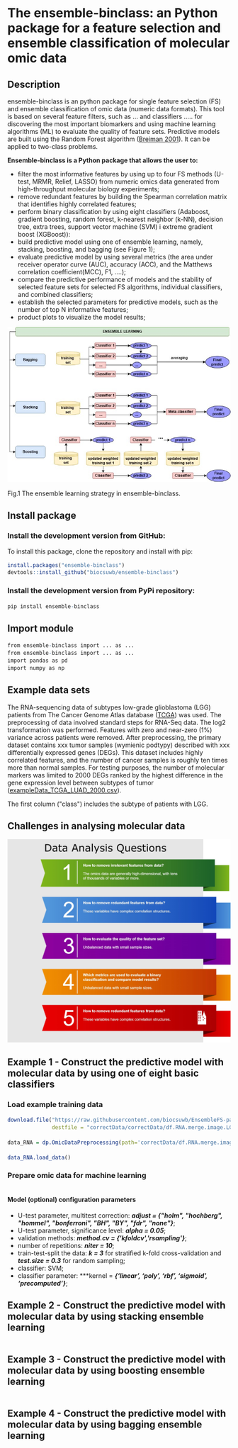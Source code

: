 # The ensemble-binclass: an Python package for a feature selection and ensemble classification of molecular omic data
## Description
ensemble-binclass is an python package for single feature selection (FS) and ensemble classification of omic data (numeric data formats).
This tool is based on several feature filters, such as ... and classifiers ..... for discovering the most important biomarkers and using machine learning algorithms (ML) to evaluate the quality of feature sets. 
Predictive models are built using the Random Forest algorithm ([Breiman 2001](https://link.springer.com/article/10.1023/A:1010933404324)). It can be applied to two-class problems.

**Ensemble-binclass is a Python package that allows the user to:**
* filter the most informative features by using up to four FS methods (U-test, MRMR, Relief, LASSO) from numeric omics data generated from high-throughput molecular biology experiments;
* remove redundant features by building the Spearman correlation matrix that identifies highly correlated features;
* perform binary classification by using eight classifiers (Adaboost, gradient boosting, random forest, k-nearest neighbor (k-NN), decision tree, extra trees, support vector machine (SVM) i extreme gradient boost (XGBoost)):
* build predictive model using one of ensemble learning, namely, stacking, boosting, and bagging (see Figure 1);
* evaluate predictive model by using several metrics (the area under receiver operator curve  (AUC), accuracy (ACC), and the Matthews correlation coefficient(MCC), F1, ....);
* compare the predictive performance of models and the stability of selected feature sets for selected FS algorithms, individual classifiers, and combined classifiers;  
* establish the selected parameters for predictive models, such as the number of top N informative features;
* product plots to visualize the model results;
  
![Fig.1](https://github.com/biocsuwb/Images/blob/main/EnsembleLearning.jpg?raw=true) 

Fig.1 The ensemble learning strategy in ensemble-binclass.

## Install package
### Install the development version from GitHub:
To install this package, clone the repository and install with pip:
```r
install.packages("ensemble-binclass")
devtools::install_github("biocsuwb/ensemble-binclass")
```
### Install the development version from PyPi repository:
```r
pip install ensemble-binclass
```
## Import module
```r
from ensemble-binclass import ... as ...
from ensemble-binclass import ... as ...
import pandas as pd
import numpy as np
```
## Example data sets
The RNA-sequencing data of subtypes low-grade glioblastoma (LGG) patients from The Cancer Genome Atlas database ([TCGA](https://www.cancer.gov/tcga)) was used. The preprocessing of data involved standard steps for RNA-Seq data. The log2 transformation was performed. Features with zero and near-zero (1%) variance across patients were removed. After preprocessing, the primary dataset contains xxx tumor samples (wymienic podtypy) described with xxx differentially expressed genes (DEGs). This dataset includes highly correlated features, and the number of cancer samples is roughly ten times more than normal samples. For testing purposes, the number of molecular markers was limited to 2000 DEGs ranked by the highest difference in the gene expression level between subtypes of tumor ([exampleData_TCGA_LUAD_2000.csv](https://github.com/biocsuwb/EnsembleFS-package/tree/main/data)). 

The first column ("class") includes the subtype of patients with LGG. 

## Challenges in analysing molecular data
![Fig.2](https://github.com/biocsuwb/Images/blob/main/Problem_dataomics.jpg?raw=true) 


## Example 1 - Construct the predictive model with molecular data by using one of eight basic classifiers
### Load example training data
```r
download.file("https://raw.githubusercontent.com/biocsuwb/EnsembleFS-package/main/data/correctData/correctData/df.RNA.merge.image.LGG.csv", 
              destfile = "correctData/correctData/df.RNA.merge.image.LGG.csv", method = "curl")

data_RNA = dp.OmicDataPreprocessing(path='correctData/df.RNA.merge.image.LGG.csv')

data_RNA.load_data()
```
### Prepare omic data for machine learning
```r
```
#### Model (optional) configuration parameters
- U-test parameter, multitest correction:  ***adjust = {"holm", "hochberg", "hommel", "bonferroni", "BH", "BY", "fdr", "none"}***;
- U-test parameter, significance level: ***alpha = 0.05***;
- validation methods: ***method.cv = {'kfoldcv','rsampling'}***;
- number of repetitions: ***niter = 10***;
- train-test-split the data: ***k = 3*** for stratified k-fold cross-validation and ***test.size = 0.3*** for random sampling;
- classifier: SVM;
- classifier parameter: ***kernel = ***{‘linear’, ‘poly’, ‘rbf’, ‘sigmoid’, ‘precomputed’}***;
## Example 2 - Construct the predictive model with molecular data by using stacking ensemble learning
```r
```
## Example 3 - Construct the predictive model with molecular data by using boosting ensemble learning
```r
```
## Example 4 - Construct the predictive model with molecular data by using bagging ensemble learning
```r
```

